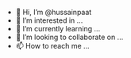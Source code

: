 - 👋 Hi, I’m @hussainpaat
- 👀 I’m interested in ...
- 🌱 I’m currently learning ...
- 💞️ I’m looking to collaborate on ...
- 📫 How to reach me ...

<!---
hussainpaat/hussainpaat is a ✨ special ✨ repository because its `README.md` (this file) appears on your GitHub profile.
You can click the Preview link to take a look at your changes.
--->
